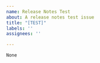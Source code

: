 ```yaml
---
name: Release Notes Test
about: A release notes test issue
title: "[TEST]"
labels: ''
assignees: ''

---
```


<!-- 
Change the note to something else than
`None` to get a prediction.
-->
```release-note
None
```
